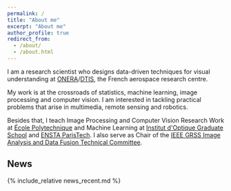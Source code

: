 ```yaml
---
permalink: /
title: "About me"
excerpt: "About me"
author_profile: true
redirect_from: 
  - /about/
  - /about.html
---
```


I am a research scientist who designs data-driven techniques for visual understanding at [ONERA](https://www.onera.fr/en)/[DTIS](https://www.onera.fr/en/dtis-information-processing-and-systems), the French aerospace research centre.

My work is at the crossroads of statistics, machine learning, image processing and computer vision. I am interested in tackling practical problems that arise in multimedia, remote sensing and robotics.

Besides that, I teach Image Processing and Computer Vision Research Work at [École Polytechnique](http://www.polytechnique.edu) and Machine Learning at [Institut d'Optique Graduate School](https://www.institutoptique.fr) and [ENSTA ParisTech](https://www.ensta-paristech.fr). I also serve as Chair of the [IEEE GRSS Image Analysis and Data Fusion Technical Committee](http://www.grss-ieee.org/community/technical-committees/data-fusion/).

## News

{% include_relative news_recent.md %}


